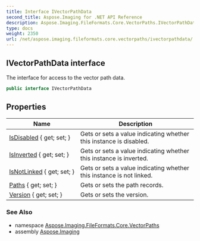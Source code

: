 ```yaml
---
title: Interface IVectorPathData
second_title: Aspose.Imaging for .NET API Reference
description: Aspose.Imaging.FileFormats.Core.VectorPaths.IVectorPathData interface. The interface for access to the vector path data
type: docs
weight: 2350
url: /net/aspose.imaging.fileformats.core.vectorpaths/ivectorpathdata/
---
```

## IVectorPathData interface

The interface for access to the vector path data.

```csharp
public interface IVectorPathData
```

## Properties

| Name | Description |
| --- | --- |
| [IsDisabled](../../aspose.imaging.fileformats.core.vectorpaths/ivectorpathdata/isdisabled/) { get; set; } | Gets or sets a value indicating whether this instance is disabled. |
| [IsInverted](../../aspose.imaging.fileformats.core.vectorpaths/ivectorpathdata/isinverted/) { get; set; } | Gets or sets a value indicating whether this instance is inverted. |
| [IsNotLinked](../../aspose.imaging.fileformats.core.vectorpaths/ivectorpathdata/isnotlinked/) { get; set; } | Gets or sets a value indicating whether this instance is not linked. |
| [Paths](../../aspose.imaging.fileformats.core.vectorpaths/ivectorpathdata/paths/) { get; set; } | Gets or sets the path records. |
| [Version](../../aspose.imaging.fileformats.core.vectorpaths/ivectorpathdata/version/) { get; set; } | Gets or sets the version. |

### See Also

* namespace [Aspose.Imaging.FileFormats.Core.VectorPaths](../../aspose.imaging.fileformats.core.vectorpaths/)
* assembly [Aspose.Imaging](../../)


